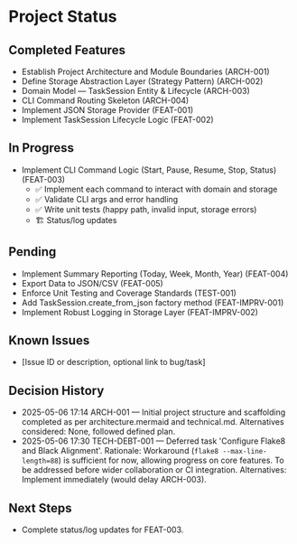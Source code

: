 # Project Status

## Completed Features
- Establish Project Architecture and Module Boundaries (ARCH-001)
- Define Storage Abstraction Layer (Strategy Pattern) (ARCH-002)
- Domain Model — TaskSession Entity & Lifecycle (ARCH-003)
- CLI Command Routing Skeleton (ARCH-004)
- Implement JSON Storage Provider (FEAT-001)
- Implement TaskSession Lifecycle Logic (FEAT-002)

## In Progress
- Implement CLI Command Logic (Start, Pause, Resume, Stop, Status) (FEAT-003)
  - ✅ Implement each command to interact with domain and storage
  - ✅ Validate CLI args and error handling
  - ✅ Write unit tests (happy path, invalid input, storage errors)
  - 🏗️ Status/log updates

## Pending
- Implement Summary Reporting (Today, Week, Month, Year) (FEAT-004)
- Export Data to JSON/CSV (FEAT-005)
- Enforce Unit Testing and Coverage Standards (TEST-001)
- Add TaskSession.create_from_json factory method (FEAT-IMPRV-001)
- Implement Robust Logging in Storage Layer (FEAT-IMPRV-002)

## Known Issues
- [Issue ID or description, optional link to bug/task]

## Decision History
- 2025-05-06 17:14 ARCH-001 — Initial project structure and scaffolding completed as per architecture.mermaid and technical.md. Alternatives considered: None, followed defined plan.
- 2025-05-06 17:30 TECH-DEBT-001 — Deferred task 'Configure Flake8 and Black Alignment'. Rationale: Workaround (`flake8 --max-line-length=88`) is sufficient for now, allowing progress on core features. To be addressed before wider collaboration or CI integration. Alternatives: Implement immediately (would delay ARCH-003).

## Next Steps
- Complete status/log updates for FEAT-003.
